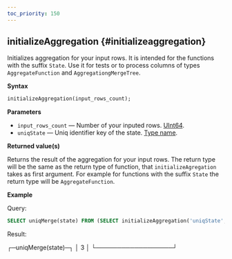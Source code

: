 ```yaml
---
toc_priority: 150
---
```


## initializeAggregation {#initializeaggregation}

Initializes aggregation for your input rows. It is intended for the functions with the suffix `State`.
Use it for tests or to process columns of types `AggregateFunction` and `AggregationgMergeTree`.

**Syntax**

``` sql
initializeAggregation(input_rows_count);
```

**Parameters**

-   `input_rows_count` — Number of your inputed rows. [UInt64](../sql-reference/data-types/int-uint.md#uint-ranges).
-   `uniqState` — Uniq identifier key of the state. [Type name](relative/path/to/type/dscr.md#type).

**Returned value(s)**

Returns the result of the aggregation for your input rows. The return type will be the same as the return type of function, that `initializeAgregation` takes as first argument.
For example for functions with the suffix `State` the return type will be `AggregateFunction`.

**Example**

Query:

```sql
SELECT uniqMerge(state) FROM (SELECT initializeAggregation('uniqState', number % 3) AS state FROM system.numbers LIMIT 10000);
```
Result:

┌─uniqMerge(state)─┐
│                3 │
└──────────────────┘